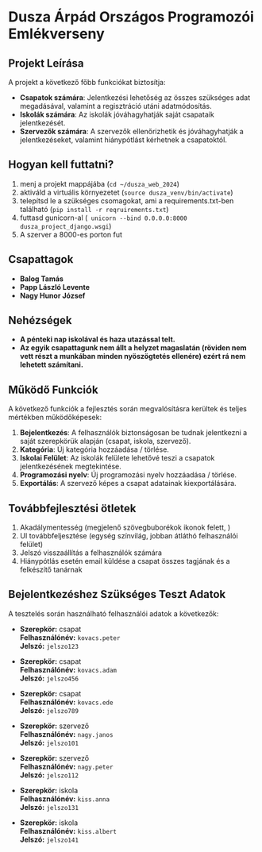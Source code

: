 # Dusza Árpád Országos Programozói Emlékverseny

## Projekt Leírása

A projekt a következő főbb funkciókat biztosítja:
- **Csapatok számára**: Jelentkezési lehetőség az összes szükséges adat megadásával, valamint a regisztráció utáni adatmódosítás.
- **Iskolák számára**: Az iskolák jóváhagyhatják saját csapataik jelentkezését.
- **Szervezők számára**: A szervezők ellenőrizhetik és jóváhagyhatják a jelentkezéseket, valamint hiánypótlást kérhetnek a csapatoktól.

## Hogyan kell futtatni?
1. menj a projekt mappájába (`cd ~/dusza_web_2024`)
2. aktiváld a virtuális környezetet (`source dusza_venv/bin/activate`)
3. telepítsd le a szükséges csomagokat, ami a requirements.txt-ben található (`pip install -r reqruirements.txt`)
4. futtasd gunicorn-al (` unicorn --bind 0.0.0.0:8000 dusza_project_django.wsgi`)
5. A szerver a 8000-es porton fut
## Csapattagok

- **Balog Tamás**
- **Papp László Levente**
- **Nagy Hunor József**

## Nehézségek

- **A pénteki nap iskolával és haza utazással telt.**
- **Az egyik csapattagunk nem állt a helyzet magaslatán (röviden nem vett részt a munkában minden nyöszögtetés ellenére) ezért rá nem lehetett számítani.**

## Működő Funkciók

A következő funkciók a fejlesztés során megvalósításra kerültek és teljes mértékben működőképesek:
1. **Bejelentkezés**: A felhasználók biztonságosan be tudnak jelentkezni a saját szerepkörük alapján (csapat, iskola, szervező).
2. **Kategória**: Új kategória hozzáadása / törlése.
3. **Iskolai Felület**: Az iskolák felülete lehetővé teszi a csapatok jelentkezésének megtekintése.
4. **Programozási nyelv**: Új programozási nyelv hozzáadása / törlése.
5. **Exportálás**: A szervező képes a csapat adatainak kiexportálására.

## Továbbfejlesztési ötletek
1. Akadálymentesség (megjelenő szövegbuborékok ikonok felett, )
2. UI továbbfeljesztése (egység színvilág, jobban átláthó felhasználói felület)
3. Jelszó visszaállítás a felhasználók számára
4. Hiánypótlás esetén email küldése a csapat összes tagjának és a felkészítő tanárnak

## Bejelentkezéshez Szükséges Teszt Adatok
A tesztelés során használható felhasználói adatok a következők:

- **Szerepkör:** csapat  
  **Felhasználónév:** `kovacs.peter`  
  **Jelszó:** `jelszo123`
  
- **Szerepkör:** csapat  
  **Felhasználónév:** `kovacs.adam`  
  **Jelszó:** `jelszo456`

- **Szerepkör:** csapat  
  **Felhasználónév:** `kovacs.ede`  
  **Jelszó:** `jelszo789`

- **Szerepkör:** szervező  
  **Felhasználónév:** `nagy.janos`  
  **Jelszó:** `jelszo101`  

- **Szerepkör:** szervező  
  **Felhasználónév:** `nagy.peter`  
  **Jelszó:** `jelszo112`

- **Szerepkör:** iskola  
  **Felhasználónév:** `kiss.anna`  
  **Jelszó:** `jelszo131`
  
- **Szerepkör:** iskola  
  **Felhasználónév:** `kiss.albert`  
  **Jelszó:** `jelszo141`  

